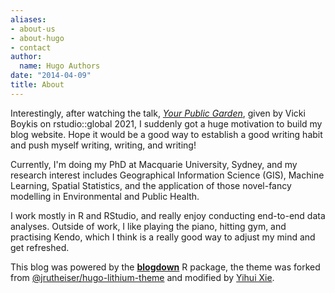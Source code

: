 ```yaml
---
aliases:
- about-us
- about-hugo
- contact
author:
  name: Hugo Authors
date: "2014-04-09"
title: About
---
```


Interestingly, after watching the talk, [_Your Public Garden_](https://rstudio.com/resources/rstudioglobal-2021/your-public-garden/), given by Vicki Boykis on rstudio::global 2021, I suddenly got a huge motivation to build my blog website.
Hope it would be a good way to establish a good writing habit and push myself writing, writing, and writing!


Currently, I'm doing my PhD at Macquarie University, Sydney, and my research interest includes Geographical Information Science (GIS), Machine Learning, Spatial Statistics, and the application of those novel-fancy modelling in Environmental and Public Health.

I work mostly in R and RStudio, and really enjoy conducting end-to-end data analyses.
Outside of work, I like playing the piano, hitting gym, and practising Kendo, which I think is a really good way to adjust my mind and get refreshed. 

This blog was powered by the [**blogdown**](https://github.com/rstudio/blogdown) R package, the theme was forked from [@jrutheiser/hugo-lithium-theme](https://github.com/jrutheiser/hugo-lithium-theme) and modified by [Yihui Xie](https://github.com/yihui/hugo-lithium).

